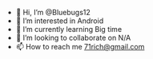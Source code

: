 - 👋 Hi, I’m @Bluebugs12
- 👀 I’m interested in  Android
- 🌱 I’m currently learning Big time
- 💞️ I’m looking to collaborate on N/A
- 📫 How to reach me 71rich@gmail.com 

<!---
Bluebugs12/Bluebugs12 is a ✨ special ✨ repository because its `README.md` (this file) appears on your GitHub profile.
You can click the Preview link to take a look at your changes.
